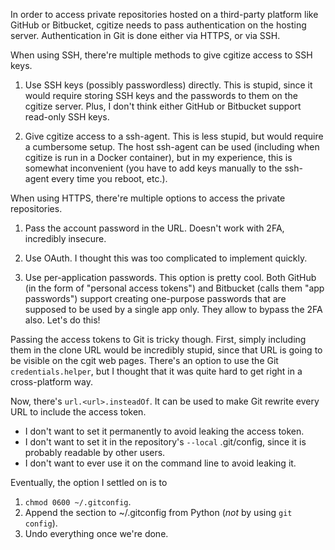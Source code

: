 In order to access private repositories hosted on a third-party platform like
GitHub or Bitbucket, cgitize needs to pass authentication on the hosting
server.  Authentication in Git is done either via HTTPS, or via SSH.

When using SSH, there're multiple methods to give cgitize access to SSH keys.

1. Use SSH keys (possibly passwordless) directly.  This is stupid, since it
   would require storing SSH keys and the passwords to them on the cgitize
   server.  Plus, I don't think either GitHub or Bitbucket support read-only
   SSH keys.

2. Give cgitize access to a ssh-agent.  This is less stupid, but would require
   a cumbersome setup.  The host ssh-agent can be used (including when cgitize
   is run in a Docker container), but in my experience, this is somewhat
   inconvenient (you have to add keys manually to the ssh-agent every time you
   reboot, etc.).

When using HTTPS, there're multiple options to access the private repositories.

1. Pass the account password in the URL.  Doesn't work with 2FA, incredibly
   insecure.

2. Use OAuth.  I thought this was too complicated to implement quickly.

3. Use per-application passwords.  This option is pretty cool.  Both GitHub (in
   the form of "personal access tokens") and Bitbucket (calls them "app
   passwords") support creating one-purpose passwords that are supposed to be
   used by a single app only.  They allow to bypass the 2FA also.  Let's do
   this!

Passing the access tokens to Git is tricky though.  First, simply including
them in the clone URL would be incredibly stupid, since that URL is going to be
visible on the cgit web pages.  There's an option to use the Git
`credentials.helper`, but I thought that it was quite hard to get right in a
cross-platform way.

Now, there's `url.<url>.insteadOf`.  It can be used to make Git rewrite every
URL to include the access token.

* I don't want to set it permanently to avoid leaking the access token.
* I don't want to set it in the repository's `--local` .git/config, since it is
  probably readable by other users.
* I don't want to ever use it on the command line to avoid leaking it.

Eventually, the option I settled on is to

1. `chmod 0600 ~/.gitconfig`.
2. Append the section to ~/.gitconfig from Python (_not_ by using `git
   config`).
3. Undo everything once we're done.
